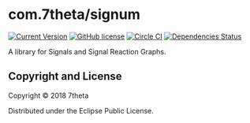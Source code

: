 # com.7theta/signum

[![Current Version](https://img.shields.io/clojars/v/com.7theta/signum.svg)](https://clojars.org/com.7theta/signum)
[![GitHub license](https://img.shields.io/github/license/7theta/signum.svg)](LICENSE)
[![Circle CI](https://circleci.com/gh/7theta/signum.svg?style=shield)](https://circleci.com/gh/7theta/signum)
[![Dependencies Status](https://jarkeeper.com/7theta/signum/status.svg)](https://jarkeeper.com/7theta/signum)

A library for Signals and Signal Reaction Graphs.

## Copyright and License

Copyright © 2018 7theta

Distributed under the Eclipse Public License.


